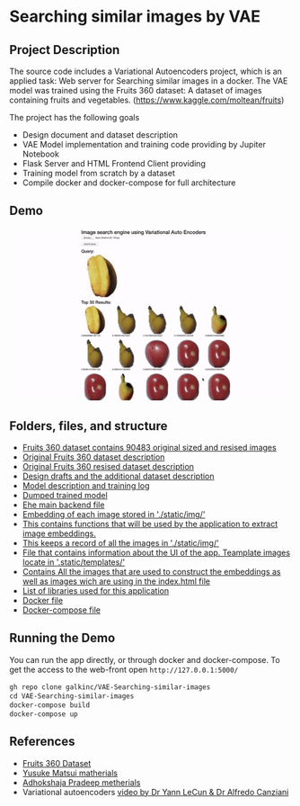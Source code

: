 # Searching similar images by VAE

## Project Description

The source code includes a Variational Autoencoders project, which is an applied task: Web server for Searching similar images in a docker.
The VAE model was trained using the Fruits 360 dataset: A dataset of images containing fruits and vegetables. (https://www.kaggle.com/moltean/fruits)

The project has the following goals
* Design document and dataset description
* VAE Model implementation and training code providing by Jupiter Notebook
* Flask Server and HTML Frontend Client providing
* Training model from scratch by a dataset
* Compile docker and docker-compose for full architecture

## Demo

![alt text](https://raw.githubusercontent.com/adhok/Searching-Similar-Images-using-VAE/main/image_search.gif)

## Folders, files, and structure

* [Fruits 360 dataset contains 90483 original sized and resised images](./dataset/)
* [Original Fruits 360 dataset description](./dataset/fruits-360-original-size/fruits-360-original-size/readme.md)
* [Original Fruits 360 resised dataset description](./dataset/fruits-360_dataset/fruits-360/readme.md)
* [Design drafts and the additional dataset description](./design_and_dataset/deisgn_and_dataset.ipynb)
* [Model description and training log](./model/model.ipynb)
* [Dumped trained model](./model/checkpoint.pth)
* [Еhe main backend file](./server.py)
* [Embedding of each image stored in './static/img/'](./embedding.npy) 
* [This contains functions that will be used by the application to extract image embeddings.](./feature_extractor.py) 
* [This keeps a record of all the images in './static/img/'](./img_paths.json)
* [File that contains information about the UI of the app. Teamplate images locate in '.static/templates/'](./templates/index.html)
* [Contains All the images that are used to construct the embeddings as well as images wich are using in the index.html file](./static/)
* [List of libraries used for this application](./requirements.txt)
* [Docker file](./Dockerfile)
* [Docker-compose file](./docker-compose.yml)

## Running the Demo

You can run the app directly, or through docker and docker-compose.
To get the access to the web-front open `http://127.0.0.1:5000/`

```
gh repo clone galkinc/VAE-Searching-similar-images
cd VAE-Searching-similar-images
docker-compose build
docker-compose up
```

## References

* [Fruits 360 Dataset](https://www.kaggle.com/moltean/fruits)
* [Yusuke Matsui matherials](https://github.com/matsui528/sis)
* [Adhokshaja Pradeep metherials](https://github.com/adhok)
* Variational autoencoders [video by Dr Yann LeCun & Dr Alfredo Canziani](https://www.youtube.com/watch?v=7Rb4s9wNOmc&list=PLLHTzKZzVU9eaEyErdV26ikyolxOsz6mq&index=15&t=1639s)
